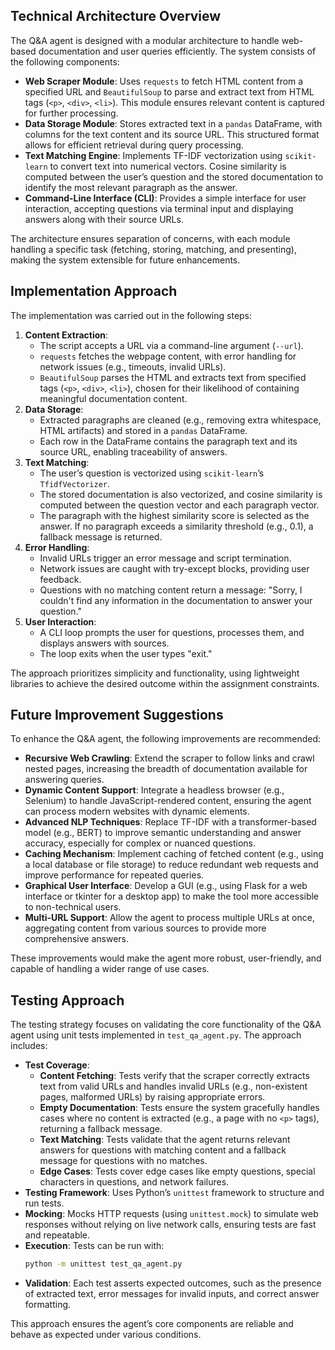  ## Technical Architecture Overview
 The Q&A agent is designed with a modular architecture to handle web-based documentation and user queries efficiently. The system consists of the following components:
 - **Web Scraper Module**: Uses `requests` to fetch HTML content from a specified URL and `BeautifulSoup` to parse and extract text from HTML tags (`<p>`, `<div>`, `<li>`). This module ensures relevant content is captured for further processing.
 - **Data Storage Module**: Stores extracted text in a `pandas` DataFrame, with columns for the text content and its source URL. This structured format allows for efficient retrieval during query processing.
 - **Text Matching Engine**: Implements TF-IDF vectorization using `scikit-learn` to convert text into numerical vectors. Cosine similarity is computed between the user’s question and the stored documentation to identify the most relevant paragraph as the answer.
 - **Command-Line Interface (CLI)**: Provides a simple interface for user interaction, accepting questions via terminal input and displaying answers along with their source URLs.

 The architecture ensures separation of concerns, with each module handling a specific task (fetching, storing, matching, and presenting), making the system extensible for future enhancements.

 ## Implementation Approach
 The implementation was carried out in the following steps:
 1. **Content Extraction**:
    - The script accepts a URL via a command-line argument (`--url`).
    - `requests` fetches the webpage content, with error handling for network issues (e.g., timeouts, invalid URLs).
    - `BeautifulSoup` parses the HTML and extracts text from specified tags (`<p>`, `<div>`, `<li>`), chosen for their likelihood of containing meaningful documentation content.
 2. **Data Storage**:
    - Extracted paragraphs are cleaned (e.g., removing extra whitespace, HTML artifacts) and stored in a `pandas` DataFrame.
    - Each row in the DataFrame contains the paragraph text and its source URL, enabling traceability of answers.
 3. **Text Matching**:
    - The user’s question is vectorized using `scikit-learn`’s `TfidfVectorizer`.
    - The stored documentation is also vectorized, and cosine similarity is computed between the question vector and each paragraph vector.
    - The paragraph with the highest similarity score is selected as the answer. If no paragraph exceeds a similarity threshold (e.g., 0.1), a fallback message is returned.
 4. **Error Handling**:
    - Invalid URLs trigger an error message and script termination.
    - Network issues are caught with try-except blocks, providing user feedback.
    - Questions with no matching content return a message: "Sorry, I couldn't find any information in the documentation to answer your question."
 5. **User Interaction**:
    - A CLI loop prompts the user for questions, processes them, and displays answers with sources.
    - The loop exits when the user types "exit."

 The approach prioritizes simplicity and functionality, using lightweight libraries to achieve the desired outcome within the assignment constraints.

 ## Future Improvement Suggestions
 To enhance the Q&A agent, the following improvements are recommended:
 - **Recursive Web Crawling**: Extend the scraper to follow links and crawl nested pages, increasing the breadth of documentation available for answering queries.
 - **Dynamic Content Support**: Integrate a headless browser (e.g., Selenium) to handle JavaScript-rendered content, ensuring the agent can process modern websites with dynamic elements.
 - **Advanced NLP Techniques**: Replace TF-IDF with a transformer-based model (e.g., BERT) to improve semantic understanding and answer accuracy, especially for complex or nuanced questions.
 - **Caching Mechanism**: Implement caching of fetched content (e.g., using a local database or file storage) to reduce redundant web requests and improve performance for repeated queries.
 - **Graphical User Interface**: Develop a GUI (e.g., using Flask for a web interface or tkinter for a desktop app) to make the tool more accessible to non-technical users.
 - **Multi-URL Support**: Allow the agent to process multiple URLs at once, aggregating content from various sources to provide more comprehensive answers.

 These improvements would make the agent more robust, user-friendly, and capable of handling a wider range of use cases.

 ## Testing Approach
 The testing strategy focuses on validating the core functionality of the Q&A agent using unit tests implemented in `test_qa_agent.py`. The approach includes:
 - **Test Coverage**:
   - **Content Fetching**: Tests verify that the scraper correctly extracts text from valid URLs and handles invalid URLs (e.g., non-existent pages, malformed URLs) by raising appropriate errors.
   - **Empty Documentation**: Tests ensure the system gracefully handles cases where no content is extracted (e.g., a page with no `<p>` tags), returning a fallback message.
   - **Text Matching**: Tests validate that the agent returns relevant answers for questions with matching content and a fallback message for questions with no matches.
   - **Edge Cases**: Tests cover edge cases like empty questions, special characters in questions, and network failures.
 - **Testing Framework**: Uses Python’s `unittest` framework to structure and run tests.
 - **Mocking**: Mocks HTTP requests (using `unittest.mock`) to simulate web responses without relying on live network calls, ensuring tests are fast and repeatable.
 - **Execution**: Tests can be run with:
   ```bash
   python -m unittest test_qa_agent.py
   ```
 - **Validation**: Each test asserts expected outcomes, such as the presence of extracted text, error messages for invalid inputs, and correct answer formatting.

 This approach ensures the agent’s core components are reliable and behave as expected under various conditions.
